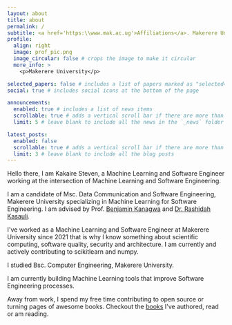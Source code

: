 ```yaml
---
layout: about
title: about
permalink: /
subtitle: <a href='https:\\www.mak.ac.ug'>Affiliations</a>. Makerere University.
profile:
  align: right
  image: prof_pic.png
  image_circular: false # crops the image to make it circular
  more_info: >
    <p>Makerere University</p>

selected_papers: false # includes a list of papers marked as "selected={true}"
social: true # includes social icons at the bottom of the page

announcements:
  enabled: true # includes a list of news items
  scrollable: true # adds a vertical scroll bar if there are more than 3 news items
  limit: 5 # leave blank to include all the news in the `_news` folder

latest_posts:
  enabled: false
  scrollable: true # adds a vertical scroll bar if there are more than 3 new posts items
  limit: 3 # leave blank to include all the blog posts
---
```


<!-- Write your biography here. Tell the world about yourself. Link to your favorite [subreddit](http://reddit.com). You can put a picture in, too. The code is already in, just name your picture `prof_pic.jpg` and put it in the `img/` folder. -->

<!-- Put your address / P.O. box / other info right below your picture. You can also disable any of these elements by editing `profile` property of the YAML header of your `_pages/about.md`. Edit `_bibliography/papers.bib` and Jekyll will render your [publications page](/al-folio/publications/) automatically. -->

<!-- Link to your social media connections, too. This theme is set up to use [Font Awesome icons](https://fontawesome.com/) and [Academicons](https://jpswalsh.github.io/academicons/), like the ones below. Add your Facebook, Twitter, LinkedIn, Google Scholar, or just disable all of them. -->

Hello there, I am Kakaire Steven, a Machine Learning and Software Engineer working at the intersection of Machine Learning and Software Engineering.

I am a candidate of Msc. Data Communication and Software Engineering, Makerere University specializing in Machine Learning for Software Engineering. I am advised by Prof. <a href="https://ug.linkedin.com/in/benjamin-kanagwa-a135b313">Benjamin Kanagwa</a> and <a href="se.linkedin.com/in/rashidah-kasauli-05152419">Dr. Rashidah Kasauli</a>.

I've worked as a Machine Learning and Software Engineer at Makerere University since 2021 that is why I know something about scientific computing, software quality, security and architecture. I am currently and actively contributing to scikitlearn and numpy.

I studied Bsc. Computer Engineering, Makerere University. 

I am currently building Machine Learning tools that improve Software Engineering processes.

Away from work, I spend my free time contributing to open source or turning pages of awesome books. Checkout the <a href="https://kakairesteven.github.io/books/">books</a> I've authored, read or am reading.
